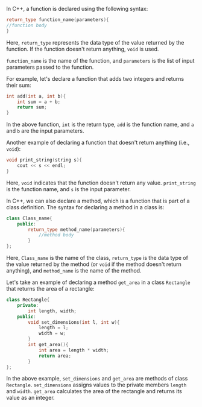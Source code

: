 In C++, a function is declared using the following syntax:

```cpp
return_type function_name(parameters){
//function body
}
```

Here, `return_type` represents the data type of the value returned by the function. If the function doesn't return anything, `void` is used. 

`function_name` is the name of the function, and `parameters` is the list of input parameters passed to the function.

For example, let's declare a function that adds two integers and returns their sum:

```cpp
int add(int a, int b){
    int sum = a + b;
    return sum;
}
```

In the above function, `int` is the return type, `add` is the function name, and `a` and `b` are the input parameters.

Another example of declaring a function that doesn't return anything (i.e., `void`):

```cpp
void print_string(string s){
    cout << s << endl;
}
```

Here, `void` indicates that the function doesn't return any value. `print_string` is the function name, and `s` is the input parameter.

In C++, we can also declare a method, which is a function that is part of a class definition. The syntax for declaring a method in a class is:

```cpp
class Class_name{
    public:
        return_type method_name(parameters){
            //method body
        }
};
```

Here, `Class_name` is the name of the class, `return_type` is the data type of the value returned by the method (or `void` if the method doesn't return anything), and `method_name` is the name of the method.

Let's take an example of declaring a method `get_area` in a class `Rectangle` that returns the area of a rectangle:

```cpp
class Rectangle{
    private:
        int length, width;
    public:
        void set_dimensions(int l, int w){
            length = l;
            width = w;
        }
        int get_area(){
            int area = length * width;
            return area;
        }
};
```

In the above example, `set_dimensions` and `get_area` are methods of class `Rectangle`. `set_dimensions` assigns values to the private members `length` and `width`. `get_area` calculates the area of the rectangle and returns its value as an integer.